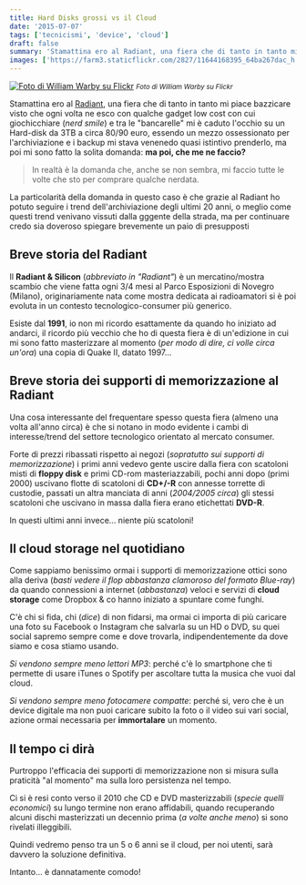 ```yaml
---
title: Hard Disks grossi vs il Cloud
date: '2015-07-07'
tags: ['tecnicismi', 'device', 'cloud']
draft: false
summary: 'Stamattina ero al Radiant, una fiera che di tanto in tanto mi piace bazzicare visto che ogni volta ne esco con qualche gadget low cost con cui giochicchiare...'
images: ['https://farm3.staticflickr.com/2827/11644168395_64ba267dac_h.jpg']
---
```


[![Foto di William Warby su Flickr](https://farm3.staticflickr.com/2827/11644168395_64ba267dac_h.jpg)](https://www.flickr.com/photos/wwarby/11644168395/) <small>_Foto di William Warby su Flickr_</small>

Stamattina ero al [Radiant](http://www.parcoesposizioninovegro.it/le-fiere-a-z/radiant-and-silicon.html), una fiera che di tanto in tanto mi piace bazzicare visto che ogni volta ne esco con qualche gadget low cost con cui giochicchiare (_nerd smile_) e tra le "bancarelle" mi è caduto l'occhio su un Hard-disk da 3TB a circa 80/90 euro, essendo un mezzo ossessionato per l'archiviazione e i backup mi stava venenedo quasi istintivo prenderlo, ma poi mi sono fatto la solita domanda: **ma poi, che me ne faccio?**

> In realtà è la domanda che, anche se non sembra, mi faccio tutte le volte che sto per comprare qualche nerdata.

La particolarità della domanda in questo caso è che grazie al Radiant ho potuto seguire i trend dell'archiviazione degli ultimi 20 anni, o meglio come questi trend venivano vissuti dalla gggente della strada, ma per continuare credo sia doveroso spiegare brevemente un paio di presupposti

## Breve storia del Radiant

Il **Radiant & Silicon** (_abbreviato in "Radiant"_) è un mercatino/mostra scambio che viene fatta ogni 3/4 mesi al Parco Esposizioni di Novegro (Milano), originariamente nata come mostra dedicata ai radioamatori si è poi evoluta in un contesto tecnologico-consumer più generico.

Esiste dal **1991**, io non mi ricordo esattamente da quando ho iniziato ad andarci, il ricordo più vecchio che ho di questa fiera è di un'edizione in cui mi sono fatto masterizzare al momento (_per modo di dire, ci volle circa un'ora_) una copia di Quake II, datato 1997...

## Breve storia dei supporti di memorizzazione al Radiant

Una cosa interessante del frequentare spesso questa fiera (almeno una volta all'anno circa) è che si notano in modo evidente i cambi di interesse/trend del settore tecnologico orientato al mercato consumer.

Forte di prezzi ribassati rispetto ai negozi (_sopratutto sui supporti di memorizzazione_) i primi anni vedevo gente uscire dalla fiera con scatoloni misti di **floppy disk** e primi CD-rom masteriazzabili, pochi anni dopo (primi 2000) uscivano flotte di scatoloni di **CD+/-R** con annesse torrette di custodie, passati un altra manciata di anni (_2004/2005 circa_) gli stessi scatoloni che uscivano in massa dalla fiera erano etichettati **DVD-R**.

In questi ultimi anni invece... niente più scatoloni!

## Il cloud storage nel quotidiano

Come sappiamo benissimo ormai i supporti di memorizzazione ottici sono alla deriva (_basti vedere il flop abbastanza clamoroso del formato Blue-ray_) da quando connessioni a internet (_abbastanza_) veloci e servizi di **cloud storage** come Dropbox & co hanno iniziato a spuntare come funghi.

C'è chi si fida, chi (_dice_) di non fidarsi, ma ormai ci importa di più caricare una foto su Facebook o Instagram che salvarla su un HD o DVD, su quei social sapremo sempre come e dove trovarla, indipendentemente da dove siamo e cosa stiamo usando.

_Si vendono sempre meno lettori MP3_: perché c'è lo smartphone che ti permette di usare iTunes o Spotify per ascoltare tutta la musica che vuoi dal cloud.

_Si vendono sempre meno fotocamere compatte_: perché si, vero che è un device digitale ma non puoi caricare subito la foto o il video sui vari social, azione ormai necessaria per **immortalare** un momento.

## Il tempo ci dirà

Purtroppo l'efficacia dei supporti di memorizzazione non si misura sulla praticità "al momento" ma sulla loro persistenza nel tempo.

Ci si è resi conto verso il 2010 che CD e DVD masterizzabili (_specie quelli economici_) su lungo termine non erano affidabili, quando recuperando alcuni dischi masterizzati un decennio prima (_a volte anche meno_) si sono rivelati illeggibili.

Quindi vedremo penso tra un 5 o 6 anni se il cloud, per noi utenti, sarà davvero la soluzione definitiva.

Intanto... è dannatamente comodo!
